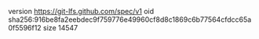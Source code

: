 version https://git-lfs.github.com/spec/v1
oid sha256:916be8fa2eebdec9f759776e49960cf8d8c1869c6b77564cfdcc65a0f5596f12
size 14547

